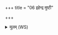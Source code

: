 +++
title = "06 इहेन्द्र मुष्टी"

+++
<details><summary>मूलम् (WS)</summary>

इहेन्द्र मुष्टी वि सृजस्व पूर्णाविह सौमनसः समृध्यताम् ।  
हुतादो ये च गन्धर्वास्त इह स्फातिं समा वहान् ॥६॥
</details>